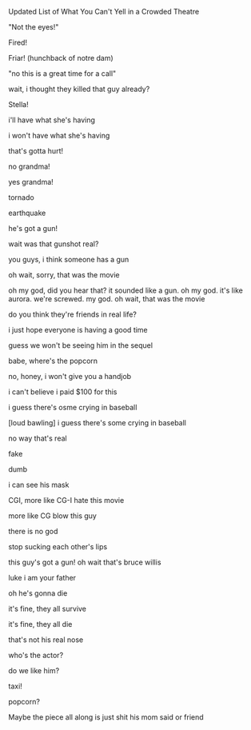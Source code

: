Updated List of What You Can't Yell in a Crowded Theatre

"Not the eyes!"

Fired!

Friar! (hunchback of notre dam)

"no this is a great time for a call"

wait, i thought they killed that guy already?

Stella!

i'll have what she's having

i won't have what she's having

that's gotta hurt!

no grandma!

yes grandma!

tornado

earthquake

he's got a gun!

wait was that gunshot real?

you guys, i think someone has a gun

oh wait, sorry, that was the movie

oh my god, did you hear that? it sounded like a gun. oh my god. it's like aurora. we're screwed. my god. oh wait, that was the movie

do you think they're friends in real life?

i just hope everyone is having a good time

guess we won't be seeing him in the sequel 

babe, where's the popcorn

no, honey, i won't give you a handjob

i can't believe i paid $100 for this

i guess there's osme crying in baseball

[loud bawling] i guess there's some crying in baseball

no way that's real

fake

dumb

i can see his mask

CGI, more like CG-I hate this movie

more like CG blow this guy

there is no god

stop sucking each other's lips

this guy's got a gun! oh wait that's bruce willis

luke i am your father

oh he's gonna die

it's fine, they all survive

it's fine, they all die

that's not his real nose

who's the actor?

do we like him?

taxi!

popcorn?



Maybe the piece all along is just shit his mom said or friend